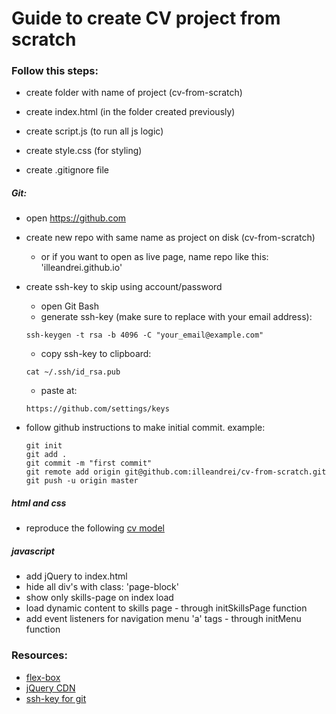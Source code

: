 # Guide to create CV project from scratch

### Follow this steps:
- create folder with name of project (cv-from-scratch)

- create index.html (in the folder created previously)
- create script.js (to run all js logic)
- create style.css (for styling)
- create .gitignore file

##### Git:
- open https://github.com
- create new repo with same name as project on disk (cv-from-scratch)
    - or if you want to open as live page, name repo like this: 'illeandrei.github.io'
- create ssh-key to skip using account/password
    - open Git Bash
    - generate ssh-key (make sure to replace with your email address): 
    ```
    ssh-keygen -t rsa -b 4096 -C "your_email@example.com"
    ```
    - copy ssh-key to clipboard: 
    ```
    cat ~/.ssh/id_rsa.pub
    ```
    - paste at: 
    ```
    https://github.com/settings/keys
    ``` 

- follow github instructions to make initial commit. example:
    ```
    git init
    git add .
    git commit -m "first commit"
    git remote add origin git@github.com:illeandrei/cv-from-scratch.git
    git push -u origin master
    ```

##### html and css
- reproduce the following [cv model](https://nmatei.github.io/)


##### javascript
- add jQuery to index.html
- hide all div's with class: 'page-block'
- show only skills-page on index load
- load dynamic content to skills page - through initSkillsPage function
- add event listeners for navigation menu 'a' tags - through initMenu function

### Resources:
- [flex-box](https://css-tricks.com/snippets/css/a-guide-to-flexbox/)
- [jQuery CDN](https://code.jquery.com/)
- [ssh-key for git](https://help.github.com/articles/generating-a-new-ssh-key-and-adding-it-to-the-ssh-agent/)